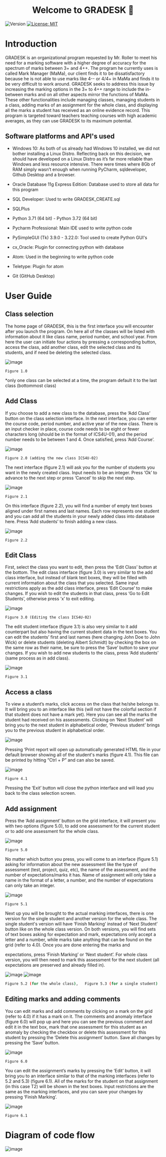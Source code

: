 <h1 align="center">Welcome to GRADESK 👋</h1>
<p>
  <img alt="Version" src="https://img.shields.io/badge/version-1.0.0-blue.svg?cacheSeconds=2592000" />
  <a href="https://github.com/sidbmw/ECOR1051-MOD2/blob/master/LICENSE" target="_blank">
    <img alt="License: MIT" src="https://img.shields.io/badge/License-MIT-yellow.svg" />
  </a>
</p>


# Introduction

GRADESK is an organizational program requested by Mr. Roller to meet his
need for a marking software with a higher degree of accuracy for the spectrum of marks
between 3+ and 4++. The program he currently uses is called Mark Manager (MaMa),
our client finds it to be dissatisfactory because he is not able to use marks like 4-- or
4/4+ in MaMa and finds it to be very difficult to work around. GRADESK seeks to
address this issue by increasing the marking options in the 3+ to 4++ range to include
the in-between marks and on all other aspects mirror the functions of MaMa. These
other functionalities include managing classes, managing students in a class, adding
marks of an assignment for the whole class, and displaying all the marks a student has
received as an online evidence record. This program is targeted toward teachers
teaching courses with high academic averages, as they can use GRADESK to its
maximum potential.

## Software platforms and API's used

* Windows 10: As both of us already had Windows 10 installed, we did not bother
installing a Linux Distro. Reflecting back on this decision, we should have developed on
a Linux Distro as it’s far more reliable than Windows and less resource intensive. There
were times where 8Gb of RAM simply wasn’t enough when running PyCharm,
sqldeveloper, Github Desktop and a browser. <br />


* Oracle Database 11g Express Edition: Database used to store all data for this program <br />
* SQL Developer: Used to write GRADESK_CREATE.sql <br />
* SQLPlus <br />
* Python 3.71 (64 bit) - Python 3.72 (64 bit) <br />
* Pycharm Professional: Main IDE used to write python code <br />
* PySimpleGUI (Tk) 3.9.0 - 3.22.0: Tool used to create Python GUI's <br />
* cx_Oracle: Plugin for connecting python with database <br />


* Atom: Used in the beginning to write python code <br />
* Teletype: Plugin for atom <br />
* Git (GitHub Desktop) <br />

# User Guide

## Class selection

The home page of GRADESK, this is the first interface you will encounter after
you launch the program. On here all of the classes will be listed with information about
it like class name, period number, and school year. From here the user can initiate four
actions by pressing a corresponding button, access the class, add another class, edit
the selected class and its students, and if need be deleting the selected class.

![image](https://user-images.githubusercontent.com/16989022/71627118-bc3b3980-2bbe-11ea-89e7-2948625f34d7.png)
```
Figure 1.0
```
*only one class can be selected at a time, the program default it to the last class
(bottommost class)

## Add Class

If you choose to add a new class to the database, press the ‘Add Class’ button
on the class selection interface. In the next interface, you can enter the course code,
period number, and active year of the new class. There is an input checker in place,
course code needs to be eight or fewer characters long (should be in the format of
ICS4U-01), and the period number needs to be between 1 and 4. Once satisfied, press
‘Add Course’.

![image](https://user-images.githubusercontent.com/16989022/71627122-c3fade00-2bbe-11ea-8801-c69e2a5a9a4b.png)
```
Figure 2.0 (adding the new class ICS4U-02)
```

The next interface (figure 2.1) will ask you for the number of students you want in
the newly created class. Input needs to be an integer. Press ‘Ok’ to advance to the next
step or press ‘Cancel’ to skip the next step.

![image](https://user-images.githubusercontent.com/16989022/71627125-c78e6500-2bbe-11ea-9418-5563e7512729.png)
```
Figure 2.1
```
On this interface (figure 2.2), you will find a number of empty text boxes aligned
under first names and last names. Each row represents one student and you can add all
the students in your newly added class into database here. Press ‘Add students’ to
finish adding a new class.

![image](https://user-images.githubusercontent.com/16989022/71627134-da089e80-2bbe-11ea-86b3-9eb3c9626e28.png)
```
Figure 2.2
```

## Edit Class

First, select the class you want to edit, then press the ‘Edit Class’ button at the
bottom. The edit class interface (figure 3.0) is very similar to the add class interface, but
instead of blank text boxes, they will be filled with current information about the class
that you selected. Same input restrictions apply as the add class interface, press ‘Edit
Course’ to make changes. If you wish to edit the students in that class, press ‘Go to Edit
Students’, otherwise press ‘x’ to exit editing.

![image](https://user-images.githubusercontent.com/16989022/71627144-e2f97000-2bbe-11ea-81be-99287b6ce218.png)
```
Figure 3.0 (Editing the class ICS4U-02)
```
The edit student interface (figure 3.1) is also very similar to it add counterpart but
also having the current student data in the text boxes. You can edit the students’ first
and last names (here changing John Doe to John Wick) or delete students (deleting
Albert Schmidt) by checking the box on the same row as their name, be sure to press
the ‘Save’ button to save your changes. If you wish to add new students to the class,
press ‘Add students’ (same process as in add class).

![image](https://user-images.githubusercontent.com/16989022/71627149-e68cf700-2bbe-11ea-9e5f-5d47af2cb71a.png)
```
Figure 3.1
```
## Access a class

To view a student’s marks, click access on the class that he/she belongs to. It will
bring you to an interface like this (will not have the colorful section if that student does
not have a mark yet). Here you can see all the marks the student had received on his
assessments. Clicking on ‘Next Student’ will bring you to the next student in
alphabetical order, ‘Previous student’ brings you to the previous student in alphabetical
order.

![image](https://user-images.githubusercontent.com/16989022/71627154-ea207e00-2bbe-11ea-850a-4da24f33943a.png)

Pressing ‘Print report will open up automatically generated HTML file in your
default browser showing all of the student's marks (figure 4.1). This file can be printed
by hitting “Ctrl + P” and can also be saved.


![image](https://user-images.githubusercontent.com/16989022/71627156-ec82d800-2bbe-11ea-81a6-f543b00cb061.png)
```
Figure 4.1
```
Pressing the ‘Exit’ button will close the python interface and will lead you back to the
class selection screen.


## Add assignment

Press the ‘Add assignment’ button on the grid interface, it will present you with
two options (figure 5.0), to add one assessment for the current student or to add one
assessment for the whole class.

![image](https://user-images.githubusercontent.com/16989022/71627159-ef7dc880-2bbe-11ea-933b-8e15f1c68a73.png)
```
Figure 5.0
```
No matter which button you press, you will come to an interface (figure 5.1)
asking for information about the new assessment like the type of assessment (test,
project, quiz, etc), the name of the assessment, and the number of expectations/marks
it has. Name of assignment will only take a name in the format of a letter, a number, and
the number of expectations can only take an integer.

![image](https://user-images.githubusercontent.com/16989022/71627161-f1478c00-2bbe-11ea-8814-d22a5273f6e1.png)
```
Figure 5.1
```
Next up you will be brought to the actual marking interfaces, there is one version
for the single student and another version for the whole class. The single student's
version will have ‘Finish Marking’ instead of ‘Next Student’ button like on the whole
class version. On both versions, you will find sets of text boxes asking for expectation
and mark, expectations only accept a letter and a number, while marks take anything
that can be found on the grid (refer to 4.0). Once you are done entering the marks and


expectations, press ‘Finish Marking’ or ‘Next student’. For whole class version, you will
then need to mark this assessment for the next student (all expectations are preserved
and already filled in).

![image](https://user-images.githubusercontent.com/16989022/71627161-f1478c00-2bbe-11ea-8814-d22a5273f6e1.png)
![image](https://user-images.githubusercontent.com/16989022/71627164-f4427c80-2bbe-11ea-8b7f-91ea7a7e6e99.png)
```sh
Figure 5.2 (for the whole class),   Figure 5.3 (for a single student)
```

## Editing marks and adding comments

You can edit marks and add comments by clicking on a mark on the grid (refer to
4.0) if it has a mark on it. The comments and anomaly interface (figure 6.0) will pop up
and here you can see the previous comment and edit it in the text box, mark that one
assessment for this student as an anomaly by checking the checkbox or delete this
assessment for this student by pressing the ‘Delete this assignment’ button. Save all
changes by pressing the ‘Save’ button.

![image](https://user-images.githubusercontent.com/16989022/71627169-fb698a80-2bbe-11ea-820c-f6fc9f8f7cf4.png)
```
Figure 6.0
```
You can edit the assignment’s marks by pressing the ‘Edit’ button, it will bring
you to an interface similar to that of the marking interfaces (refer to 5.2 and 5.3) (figure
6.1). All of the marks for the student on that assignment (in this case T2) will be shown
in the text boxes. Input restrictions are the same as the marking interfaces, and you can
save your changes by pressing ‘Finish Marking’.

![image](https://user-images.githubusercontent.com/16989022/71627172-fd334e00-2bbe-11ea-9097-f1a737eae33a.png)
```
Figure 6.1
```

# Diagram of code flow
![image](https://user-images.githubusercontent.com/16989022/71627173-01f80200-2bbf-11ea-9dbd-990594d1b25d.png)

